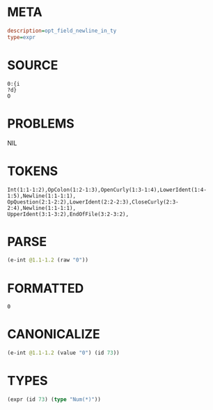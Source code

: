 # META
~~~ini
description=opt_field_newline_in_ty
type=expr
~~~
# SOURCE
~~~roc
0:{i
?d}
O
~~~
# PROBLEMS
NIL
# TOKENS
~~~zig
Int(1:1-1:2),OpColon(1:2-1:3),OpenCurly(1:3-1:4),LowerIdent(1:4-1:5),Newline(1:1-1:1),
OpQuestion(2:1-2:2),LowerIdent(2:2-2:3),CloseCurly(2:3-2:4),Newline(1:1-1:1),
UpperIdent(3:1-3:2),EndOfFile(3:2-3:2),
~~~
# PARSE
~~~clojure
(e-int @1.1-1.2 (raw "0"))
~~~
# FORMATTED
~~~roc
0
~~~
# CANONICALIZE
~~~clojure
(e-int @1.1-1.2 (value "0") (id 73))
~~~
# TYPES
~~~clojure
(expr (id 73) (type "Num(*)"))
~~~
